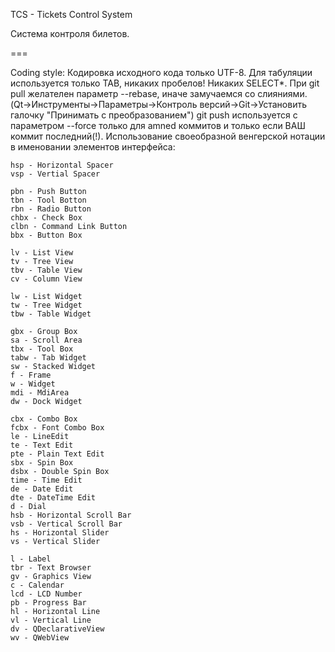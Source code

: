 TCS - Tickets Control System

Система контроля билетов.

===

Coding style:
  Кодировка исходного кода только UTF-8.
  Для табуляции используется только TAB, никаких пробелов!
  Никаких SELECT*.
  При git pull желателен параметр --rebase, иначе замучаемся со слияниями. (Qt->Инструменты->Параметры->Контроль версий->Git->Установить галочку "Принимать с преобразованием")
  git push используется с параметром --force только для amned коммитов и только если ВАШ коммит последний(!).
  Использование своеобразной венгерской нотации в именовании элементов интерфейса:
  
    hsp - Horizontal Spacer
    vsp - Vertial Spacer
    
    pbn - Push Button
    tbn - Tool Botton
    rbn - Radio Button
    chbx - Check Box
    clbn - Command Link Button
    bbx - Button Box
    
    lv - List View
    tv - Tree View
    tbv - Table View
    cv - Column View
    
    lw - List Widget
    tw - Tree Widget
    tbw - Table Widget
    
    gbx - Group Box
    sa - Scroll Area
    tbx - Tool Box
    tabw - Tab Widget
    sw - Stacked Widget
    f - Frame
    w - Widget
    mdi - MdiArea
    dw - Dock Widget
    
    cbx - Combo Box
    fcbx - Font Combo Box
    le - LineEdit
    te - Text Edit
    pte - Plain Text Edit
    sbx - Spin Box
    dsbx - Double Spin Box
    time - Time Edit
    de - Date Edit
    dte - DateTime Edit
    d - Dial
    hsb - Horizontal Scroll Bar
    vsb - Vertical Scroll Bar
    hs - Horizontal Slider
    vs - Vertical Slider
    
    l - Label
    tbr - Text Browser
    gv - Graphics View
    c - Calendar
    lcd - LCD Number
    pb - Progress Bar
    hl - Horizontal Line
    vl - Vertical Line
    dv - QDeclarativeView
    wv - QWebView
    
    
